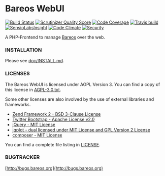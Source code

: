 
Bareos WebUI
============

[![Build Status](https://scrutinizer-ci.com/g/gplv2/bareos-webui/badges/build.png?b=master)](https://scrutinizer-ci.com/g/gplv2/bareos-webui)
[![Scrutinizer Quality Score](https://scrutinizer-ci.com/g/gplv2/bareos-webui/badges/quality-score.png?b=master)](https://scrutinizer-ci.com/g/gplv2/bareos-webui/)
[![Code Coverage](https://scrutinizer-ci.com/g/gplv2/bareos-webui/badges/coverage.png?b=master)](https://scrutinizer-ci.com/g/gplv2/bareos-webui/)
[![Travis build](https://api.travis-ci.org/gplv2/bareos-webui.svg)](https://travis-ci.org/gplv2/bareos-webui)
[![SensioLabsInsight](https://insight.sensiolabs.com/projects/90536f31-7e19-46c2-a501-702fd409b810/mini.png)](https://insight.sensiolabs.com/projects/90536f31-7e19-46c2-a501-702fd409b810)
[![Code Climate](https://codeclimate.com/github/gplv2/bareos-webui.svg)](https://codeclimate.com/github/gplv2/bareos-webui)
[![Security](https://hakiri.io/github/gplv2/bareos-webui.svg)](https://hakiri.io/github/gplv2/bareos-webui/master)

A PHP-Frontend to manage [Bareos](http://www.bareos.org/) over the web.

### INSTALLATION

Please see [doc/INSTALL.md](doc/INSTALL.md).

### LICENSES

The Bareos WebUI is licensed under AGPL Version 3.
You can find a copy of this license in [AGPL-3.0.txt](AGPL-3.0.txt).

Some other licenses are also involved by the use of external libraries
and frameworks.

* [Zend Framework 2 - BSD 3-Clause License](http://framework.zend.com/)
* [Twitter Bootstrap - Apache License v2.0](http://getbootstrap.com/)
* [jQuery - MIT License](http://jquery.com/)
* [jqplot - dual licensed under MIT License and GPL Version 2 License](http://www.jqplot.com/)
* [composer - MIT License](https://getcomposer.org/)

You can find a complete file listing in [LICENSE](LICENSE).

### BUGTRACKER

[http://bugs.bareos.org](http://bugs.bareos.org)

